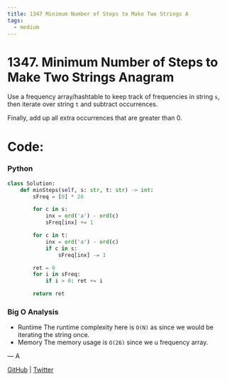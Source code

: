 ```yaml
---
title: 1347 Minimum Number of Steps to Make Two Strings A
tags:
  - medium
---
```


# 1347. Minimum Number of Steps to Make Two Strings Anagram

Use a frequency array/hashtable to keep track of frequencies in string `s`, then iterate over string `t` and subtract occurrences.

Finally, add up all extra occurrences that are greater than 0.

# Code:

### Python

```python
class Solution:
    def minSteps(self, s: str, t: str) -> int:
        sFreq = [0] * 26

        for c in s:
            inx = ord('a') - ord(c)
            sFreq[inx] += 1

        for c in t:
            inx = ord('a') - ord(c)
            if c in s:
                sFreq[inx] -= 1

        ret = 0
        for i in sFreq:
            if i > 0: ret += i

        return ret
```

### Big O Analysis

- Runtime
  The runtime complexity here is `O(N)` as since we would be iterating the string once.
- Memory
  The memory usage is `O(26)` since we u frequency array.

— A

[GitHub](https://github.com/athkdev) | [Twitter](https://twitter.com/athkdev)
